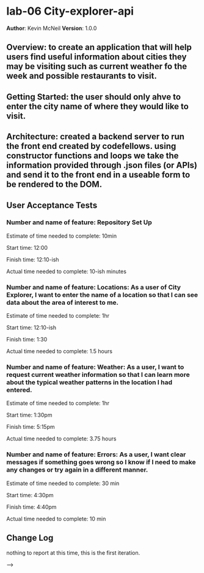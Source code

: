 # lab-06 City-explorer-api

**Author**: Kevin McNeil
**Version**: 1.0.0

## Overview: to create an application that will help users find useful information about cities they may be visiting such as current weather fo the week and possible restaurants to visit.

## Getting Started: the user should only ahve to enter the city name of where they would like to visit.

## Architecture: created a backend server to run the front end created by codefellows. using constructor functions and loops we take the information provided through .json files (or APIs) and send it to the front end in a useable form to be rendered to the DOM.

## User Acceptance Tests

### Number and name of feature:  Repository Set Up

Estimate of time needed to complete: 10min

Start time: 12:00

Finish time: 12:10-ish

Actual time needed to complete: 10-ish minutes

### Number and name of feature: Locations: As a user of City Explorer, I want to enter the name of a location so that I can see data about the area of interest to me.

Estimate of time needed to complete: 1hr

Start time: 12:10-ish

Finish time: 1:30

Actual time needed to complete: 1.5 hours

### Number and name of feature: Weather: As a user, I want to request current weather information so that I can learn more about the typical weather patterns in the location I had entered.

Estimate of time needed to complete: 1hr

Start time: 1:30pm

Finish time: 5:15pm

Actual time needed to complete: 3.75 hours

### Number and name of feature:  Errors: As a user, I want clear messages if something goes wrong so I know if I need to make any changes or try again in a different manner.

Estimate of time needed to complete: 30 min

Start time: 4:30pm

Finish time: 4:40pm

Actual time needed to complete: 10 min


## Change Log
nothing to report at this time, this is the first iteration.
<!-- Use this area to document the iterative changes made to your application as each feature is successfully implemented. Use time stamps. Here's an examples:

01-01-2001 4:59pm - Application now has a fully-functional express server, with a GET route for the location resource.

## Credits and Collaborations
<!-- Give credit (and a link) to other people or resources that helped you build this application. -->
-->